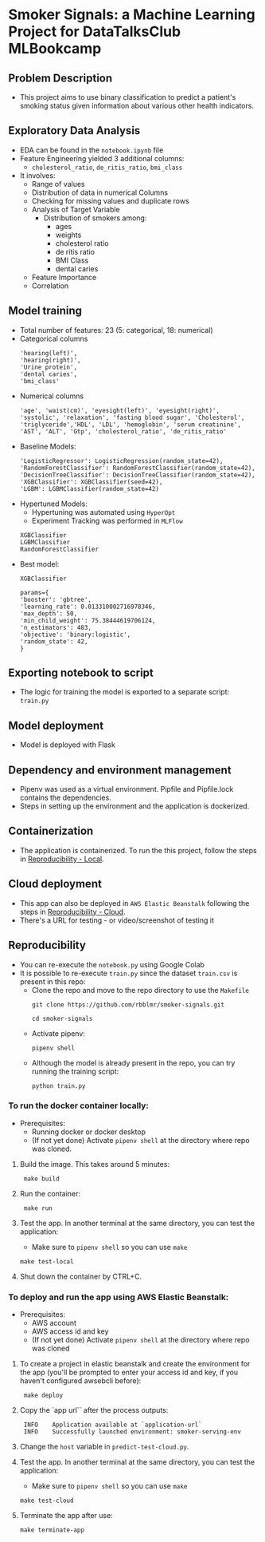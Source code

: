 # Smoker Signals: a Machine Learning Project for DataTalksClub MLBookcamp

## Problem Description

- This project aims to use binary classification to predict a patient's smoking status given information about various other health indicators.

## Exploratory Data Analysis
- EDA can be found in the `notebook.ipynb` file
- Feature Engineering yielded 3 additional columns:
    - `cholesterol_ratio`, `de_ritis_ratio`, `bmi_class`
- It involves:
    - Range of values
    - Distribution of data in numerical Columns
    - Checking for missing values and duplicate rows
    - Analysis of Target Variable
        - Distribution of smokers among:
            - ages
            - weights
            - cholesterol ratio
            - de ritis ratio
            - BMI Class
            - dental caries
    - Feature Importance
    - Correlation
## Model training
- Total number of features: 23 (5: categorical, 18: numerical)
- Categorical columns
    ```
    'hearing(left)',
    'hearing(right)',
    'Urine protein',
    'dental caries',
    'bmi_class'
    ```
- Numerical columns
    ```
    'age', 'waist(cm)', 'eyesight(left)', 'eyesight(right)', 'systolic', 'relaxation', 'fasting blood sugar', 'Cholesterol', 'triglyceride','HDL', 'LDL', 'hemoglobin', 'serum creatinine', 'AST', 'ALT', 'Gtp', 'cholesterol_ratio', 'de_ritis_ratio'
    ```
- Baseline Models:
    ```
    'LogisticRegressor': LogisticRegression(random_state=42),
    'RandomForestClassifier': RandomForestClassifier(random_state=42),
    'DecisionTreeClassifier': DecisionTreeClassifier(random_state=42),
    'XGBClassifier': XGBClassifier(seed=42),
    'LGBM': LGBMClassifier(random_state=42)
    ```
- Hypertuned Models:
    - Hypertuning was automated using `HyperOpt`
    - Experiment Tracking was performed in `MLFlow`
    ```
    XGBClassifier
    LGBMClassifier
    RandomForestClassifier
    ```
- Best model:
    ```
    XGBClassifier

    params={
    'booster': 'gbtree',
    'learning_rate': 0.013310002716978346,
    'max_depth': 50,
    'min_child_weight': 75.38444619706124,
    'n_estimators': 483,
    'objective': 'binary:logistic',
    'random_state': 42,
    }
    ```

## Exporting notebook to script
- The logic for training the model is exported to a separate script: `train.py`

## Model deployment
- Model is deployed with Flask
## Dependency and environment management
- Pipenv was used as a virtual environment. Pipfile and Pipfile.lock contains the dependencies. 
- Steps in setting up the environment and the application is dockerized.
## Containerization
- The application is containerized. To run the this project, follow the steps in [Reproducibility - Local](#to-run-the-docker-container-locally).
## Cloud deployment
- This app can also be deployed in `AWS Elastic Beanstalk` following the steps in [Reproducibility - Cloud](#to-deploy-and-run-the-app-using-cloud).
- There's a URL for testing - or video/screenshot of testing it

## Reproducibility
- You can re-execute the `notebook.py` using Google Colab
- It is possible to re-execute `train.py` since the dataset `train.csv` is present in this repo:
    - Clone the repo and move to the repo directory to use the `Makefile`
        ```
        git clone https://github.com/rbblmr/smoker-signals.git
        
        cd smoker-signals
        ```
    - Activate pipenv:
        ```
        pipenv shell
        ```
    - Although the model is already present in the repo, you can try running the training script:
        ```
        python train.py
        ```

### To run the docker container locally:
- Prerequisites:
    - Running docker or docker desktop
    - (If not yet done) Activate `pipenv shell` at the directory where repo was cloned.
    
1. Build the image. This takes around 5 minutes:
        
        make build

2. Run the container:

        make run

3. Test the app. In another terminal at the same directory, you can test the application:
    - Make sure to `pipenv shell` so you can use `make`
    ```
    make test-local
    ```


4. Shut down the container by CTRL+C.

###  To deploy and run the app using AWS Elastic Beanstalk:

- Prerequisites:
    - AWS account
    - AWS access id and key
    - (If not yet done) Activate `pipenv shell` at the directory where repo was cloned

1. To create a project in elastic beanstalk and create the environment for the app (you'll be prompted to enter your access id and key, if you haven't configured awsebcli before):

        make deploy

2. Copy the `app url`` after the process outputs: 
    
        INFO    Application available at `application-url`
        INFO    Successfully launched environment: smoker-serving-env

3. Change the `host` variable in `predict-test-cloud.py`.

4. Test the app. In another terminal at the same directory, you can test the application:
    - Make sure to `pipenv shell` so you can use `make`
    ```
    make test-cloud
    ```
5. Terminate the app after use:

    ```
    make terminate-app
    ```